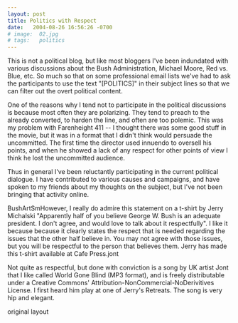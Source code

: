 ```yaml
---
layout: post
title: Politics with Respect
date:   2004-08-26 16:56:26 -0700
# image:  02.jpg
# tags:   politics
---
```


This is not a political blog, but like most bloggers I've been indundated with various discussions about the Bush Administration, Michael Moore, Red vs. Blue, etc. So much so that on some professional email lists we've had to ask the participants to use the text "[POLITICS]" in their subject lines so that we can filter out the overt political content.

One of the reasons why I tend not to participate in the political discussions is because most often they are polarizing. They tend to preach to the already converted, to harden the line, and often are too polemic. This was my problem with Farenheight 411 -- I thought there was some good stuff in the movie, but it was in a format that I didn't think would persuade the uncommitted. The first time the director used innuendo to oversell his points, and when he showed a lack of any respect for other points of view I think he lost the uncommitted audience.

Thus in general I've been reluctantly participating in the current political dialogue. I have contributed to various causes and campaigns, and have spoken to my friends about my thoughts on the subject, but I've not been bringing that activity online.

BushArtSmHowever, I really do admire this statement on a t-shirt by Jerry Michalski "Apparently half of you believe George W. Bush is an adequate president. I don't agree, and would love to talk about it respectfully". I like it because because it clearly states the respect that is needed regarding the issues that the other half believe in. You may not agree with those issues, but you will be respectful to the person that believes them. Jerry has made this t-shirt available at Cafe Press.jont

Not quite as respectful, but done with conviction is a song by UK artist Jont that I like called World Gone Blind (MP3 format), and is freely distributable under a Creative Commons' Attribution-NonCommercial-NoDerivitives License. I first heard him play at one of Jerry's Retreats. The song is very hip and elegant.

original layout
